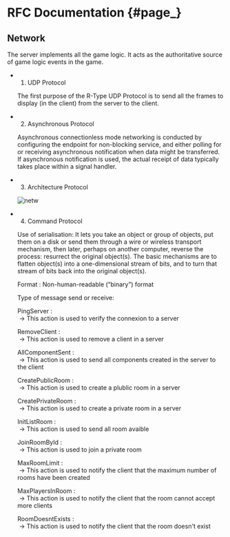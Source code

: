 # RFC Documentation {#page_}

## Network

The server implements all the game logic. It acts as the authoritative source of game logic events in the
game.

-  1. UDP Protocol

    The first purpose of the R-Type UDP Protocol is to send all the frames to display (in the client) from the server to the client.

-  2. Asynchronous Protocol

    Asynchronous connectionless mode networking is conducted by configuring the endpoint for non-blocking service, and either polling for or receiving asynchronous notification when data might be transferred. If asynchronous notification is used, the actual receipt of data typically takes place within a signal handler.

- 3. Architecture Protocol
    
    ![netw](https://user-images.githubusercontent.com/72009611/196368292-df6a206d-1499-40ea-b447-62faeb331f53.png)
    
- 4. Command Protocol

    Use of serialisation: It lets you take an object or group of objects, put them on a disk or send them through a wire or wireless transport mechanism, then later, perhaps on another computer, reverse the process: resurrect the original object(s). The basic mechanisms are to flatten object(s) into a one-dimensional stream of bits, and to turn that stream of bits back into the original object(s).

    Format : Non-human-readable (“binary”) format

    Type of message send or receive:
    
    PingServer :  
    &nbsp;-> This action is used to verify the connexion to a server

    RemoveClient :  
    &nbsp;-> This action is used to remove a client in a server

    AllComponentSent :  
    &nbsp;-> This action is used to send all components created in the server to the client

    CreatePublicRoom :  
    &nbsp;-> This action is used to create a plublic room in a server

    CreatePrivateRoom :  
    &nbsp;-> This action is used to create a private room in a server

    InitListRoom :   
    &nbsp;-> This action is used to send all room avaible

    JoinRoomById :  
    &nbsp;-> This action is used to join a private room
    
    MaxRoomLimit :  
    &nbsp;-> This action is used to notify the client that the maximum number of rooms have been created

    MaxPlayersInRoom :  
    &nbsp;-> This action is used to notify the client that the room cannot accept more clients

    RoomDoesntExists :  
    &nbsp;-> This action is used to notify the client that the room doesn't exist
